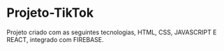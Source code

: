 # Projeto-TikTok
Projeto criado com as seguintes tecnologias, HTML, CSS, JAVASCRIPT E REACT, integrado com FIREBASE.
